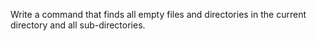 Write a command that finds all empty files and directories in the current directory and all sub-directories.

